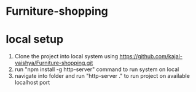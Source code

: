 # Furniture-shopping

# local setup
1. Clone the project into local system using https://github.com/kajal-vaishya/Furniture-shopping.git
2. run "npm install -g http-server" command to run system on local
2. navigate into folder and run "http-server ." to run project on available localhost port
